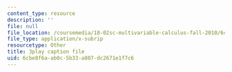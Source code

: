```yaml
---
content_type: resource
description: ''
file: null
file_location: /coursemedia/18-02sc-multivariable-calculus-fall-2010/6cbe8f6aab0c5b33a807dc2671e1f7c6_p06QDsAPY4g.vtt
file_type: application/x-subrip
resourcetype: Other
title: 3play caption file
uid: 6cbe8f6a-ab0c-5b33-a807-dc2671e1f7c6
---
```

